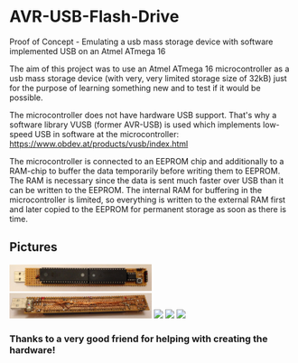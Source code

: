 # AVR-USB-Flash-Drive
Proof of Concept - Emulating a usb mass storage device with software implemented USB on an Atmel ATmega 16

The aim of this project was to use an Atmel ATmega 16 microcontroller as a usb mass storage device
(with very, very limited storage size of 32kB) just for the purpose of learning something new and
to test if it would be possible.

The microcontroller does not have hardware USB support. That's why a software library VUSB (former AVR-USB) is
used which implements low-speed USB in software at the microcontroller: https://www.obdev.at/products/vusb/index.html

The microcontroller is connected to an EEPROM chip and additionally to a RAM-chip to buffer the data temporarily before
writing them to EEPROM. The RAM is necessary since the data is sent much faster over USB than it can be written to the
EEPROM. The internal RAM for buffering in the microcontroller is limited, so everything is written to the external RAM first
and later copied to the EEPROM for permanent storage as soon as there is time.

## Pictures

<img src="doc/flash_drive_front.jpg" width="50%">
<img src="doc/flash_drive_back.jpg" width="50%">
<img src="doc/screenshots/screen1.jpg" width="70%">
<img src="doc/screenshots/screen3.jpg" width="40%">
<img src="doc/screenshots/screen2.jpg" width="70%">

### Thanks to a very good friend for helping with creating the hardware!
